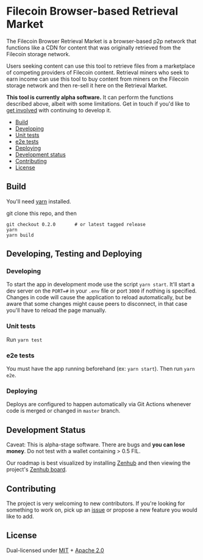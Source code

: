 # Filecoin Browser-based Retrieval Market

The Filecoin Browser Retrieval Market is a browser-based p2p network that functions like a CDN for content that was originally retrieved from the Filecoin storage network.

Users seeking content can use this tool to retrieve files from a marketplace of competing providers of Filecoin content. Retrieval miners who seek to earn income can use this tool to buy content from miners on the Filecoin storage network and then re-sell it here on the Retrieval Market.

**This tool is currently alpha software.** It can perform the functions described above, albeit with some limitations.  Get in touch if you'd like to [get involved](#contributing) with continuing to develop it.

- [Build](#build)
- [Developing](#developing)
- [Unit tests](#unit-tests)
- [e2e tests](#e2e-tests)
- [Deploying](#deploying)
- [Development status](#development-status)
- [Contributing](#contributing)
- [License](#license)

## Build

You'll need [yarn](https://classic.yarnpkg.com/en/) installed.

git clone this repo, and then

```
git checkout 0.2.0       # or latest tagged release
yarn
yarn build
```

## Developing, Testing and Deploying

### Developing

To start the app in development mode use the script `yarn start`. It'll start a dev server on the `PORT=#` in your `.env` file or port `3000` if nothing is specified. Changes in code will cause the application to reload automatically, but be aware that some changes might cause peers to disconnect, in that case you'll have to reload the page manually.

### Unit tests

Run `yarn test`

### e2e tests

You must have the app running beforehand (ex: `yarn start`). Then run `yarn e2e`.

### Deploying

Deploys are configured to happen automatically via Git Actions whenever code is merged or changed in `master` branch.

## Development Status

Caveat: This is alpha-stage software. There are bugs and **you can lose money**. Do not test with a wallet containing > 0.5 FIL.

Our roadmap is best visualized by installing [Zenhub](https://www.zenhub.com/) and then viewing the project's [Zenhub board](https://github.com/filecoin-shipyard/browser-retrieval/blob/master/README.md#zenhub).

## Contributing

The project is very welcoming to new contributors.  If you're looking for something to work on, pick up an [issue](/issue) or propose a new feature you would like to add.

## License

Dual-licensed under [MIT](https://github.com/filecoin-project/lotus/blob/master/LICENSE-MIT) + [Apache 2.0](https://github.com/filecoin-project/lotus/blob/master/LICENSE-APACHE)
